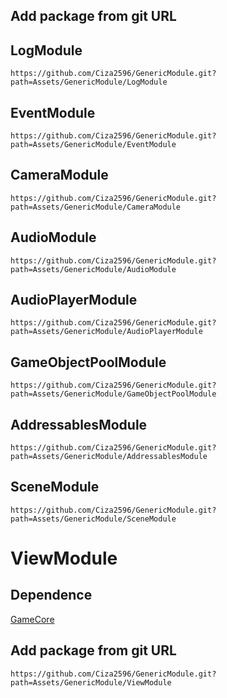 ## Add package from git URL

## LogModule
```
https://github.com/Ciza2596/GenericModule.git?path=Assets/GenericModule/LogModule
```


## EventModule
```
https://github.com/Ciza2596/GenericModule.git?path=Assets/GenericModule/EventModule
```


## CameraModule
```
https://github.com/Ciza2596/GenericModule.git?path=Assets/GenericModule/CameraModule
```


## AudioModule
```
https://github.com/Ciza2596/GenericModule.git?path=Assets/GenericModule/AudioModule
```


## AudioPlayerModule
```
https://github.com/Ciza2596/GenericModule.git?path=Assets/GenericModule/AudioPlayerModule
```


## GameObjectPoolModule
```
https://github.com/Ciza2596/GenericModule.git?path=Assets/GenericModule/GameObjectPoolModule
```


## AddressablesModule
```
https://github.com/Ciza2596/GenericModule.git?path=Assets/GenericModule/AddressablesModule
```

## SceneModule
```
https://github.com/Ciza2596/GenericModule.git?path=Assets/GenericModule/SceneModule
```


# ViewModule

## Dependence
[GameCore](https://github.com/Ciza2596/GameCore)

## Add package from git URL
```
https://github.com/Ciza2596/GenericModule.git?path=Assets/GenericModule/ViewModule
```
